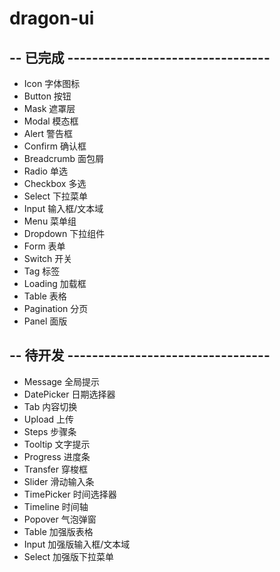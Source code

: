 # dragon-ui

## -- 已完成 ---------------------------------
- Icon 字体图标
- Button 按钮
- Mask 遮罩层
- Modal 模态框
- Alert 警告框
- Confirm 确认框
- Breadcrumb 面包屑
- Radio 单选
- Checkbox 多选
- Select 下拉菜单
- Input 输入框/文本域
- Menu 菜单组
- Dropdown 下拉组件
- Form 表单
- Switch 开关
- Tag 标签
- Loading 加载框
- Table 表格
- Pagination 分页
- Panel 面版

## -- 待开发 ---------------------------------
- Message 全局提示
- DatePicker 日期选择器
- Tab 内容切换
- Upload 上传
- Steps 步骤条
- Tooltip 文字提示
- Progress 进度条
- Transfer 穿梭框
- Slider 滑动输入条
- TimePicker 时间选择器
- Timeline 时间轴
- Popover 气泡弹窗
- Table 加强版表格
- Input 加强版输入框/文本域
- Select 加强版下拉菜单
